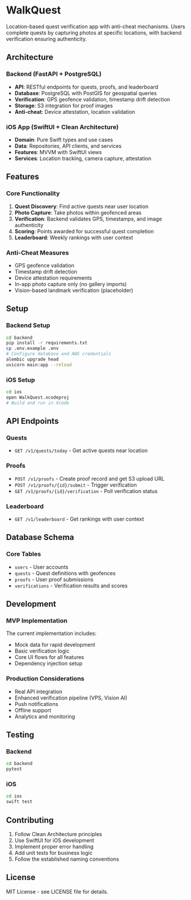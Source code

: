 # WalkQuest

Location-based quest verification app with anti-cheat mechanisms. Users complete quests by capturing photos at specific locations, with backend verification ensuring authenticity.

## Architecture

### Backend (FastAPI + PostgreSQL)
- **API**: RESTful endpoints for quests, proofs, and leaderboard
- **Database**: PostgreSQL with PostGIS for geospatial queries
- **Verification**: GPS geofence validation, timestamp drift detection
- **Storage**: S3 integration for proof images
- **Anti-cheat**: Device attestation, location validation

### iOS App (SwiftUI + Clean Architecture)
- **Domain**: Pure Swift types and use cases
- **Data**: Repositories, API clients, and services
- **Features**: MVVM with SwiftUI views
- **Services**: Location tracking, camera capture, attestation

## Features

### Core Functionality
1. **Quest Discovery**: Find active quests near user location
2. **Photo Capture**: Take photos within geofenced areas
3. **Verification**: Backend validates GPS, timestamps, and image authenticity
4. **Scoring**: Points awarded for successful quest completion
5. **Leaderboard**: Weekly rankings with user context

### Anti-Cheat Measures
- GPS geofence validation
- Timestamp drift detection
- Device attestation requirements
- In-app photo capture only (no gallery imports)
- Vision-based landmark verification (placeholder)

## Setup

### Backend Setup
```bash
cd backend
pip install -r requirements.txt
cp .env.example .env
# Configure database and AWS credentials
alembic upgrade head
uvicorn main:app --reload
```

### iOS Setup
```bash
cd ios
open WalkQuest.xcodeproj
# Build and run in Xcode
```

## API Endpoints

### Quests
- `GET /v1/quests/today` - Get active quests near location

### Proofs
- `POST /v1/proofs` - Create proof record and get S3 upload URL
- `POST /v1/proofs/{id}/submit` - Trigger verification
- `GET /v1/proofs/{id}/verification` - Poll verification status

### Leaderboard
- `GET /v1/leaderboard` - Get rankings with user context

## Database Schema

### Core Tables
- `users` - User accounts
- `quests` - Quest definitions with geofences
- `proofs` - User proof submissions
- `verifications` - Verification results and scores

## Development

### MVP Implementation
The current implementation includes:
- Mock data for rapid development
- Basic verification logic
- Core UI flows for all features
- Dependency injection setup

### Production Considerations
- Real API integration
- Enhanced verification pipeline (VPS, Vision AI)
- Push notifications
- Offline support
- Analytics and monitoring

## Testing

### Backend
```bash
cd backend
pytest
```

### iOS
```bash
cd ios
swift test
```

## Contributing

1. Follow Clean Architecture principles
2. Use SwiftUI for iOS development
3. Implement proper error handling
4. Add unit tests for business logic
5. Follow the established naming conventions

## License

MIT License - see LICENSE file for details.